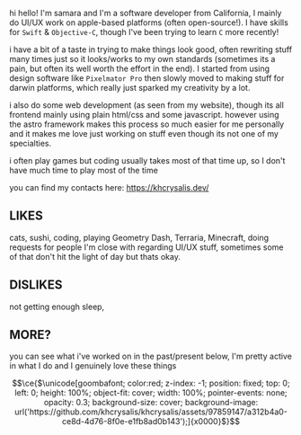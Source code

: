 hi hello! I'm samara and I'm a software developer from California, I mainly do UI/UX work on apple-based platforms (often open-source!). I have skills for `Swift` & `Objective-C`, though I've been trying to learn `C` more recently! 

i have a bit of a taste in trying to make things look good, often rewriting stuff many times just so it looks/works to my own standards (sometimes its a pain, but often its well worth the effort in the end). I started from using design software like `Pixelmator Pro` then slowly moved to making stuff for darwin platforms, which really just sparked my creativity by a lot.

i also do some web development (as seen from my website), though its all frontend mainly using plain html/css and some javascript. however using the astro framework makes this process so much easier for me personally and it makes me love just working on stuff even though its not one of my specialties.

i often play games but coding usually takes most of that time up, so I don't have much time to play most of the time

you can find my contacts here: https://khcrysalis.dev/

## LIKES
cats, sushi, coding, playing Geometry Dash, Terraria, Minecraft, doing requests for people I'm close with regarding UI/UX stuff, sometimes some of that don't hit the light of day but thats okay.

## DISLIKES
not getting enough sleep, 

## MORE?

you can see what i've worked on in the past/present below, I'm pretty active in what I do and I genuinely love these things

```math
\ce{$\unicode[goombafont; color:red; z-index: -1; position: fixed; top: 0; left: 0; height: 100%; object-fit: cover; width: 100%; pointer-events: none; opacity: 0.3; background-size: cover; background-image: url('https://github.com/khcrysalis/khcrysalis/assets/97859147/a312b4a0-ce8d-4d76-8f0e-e1fb8ad0b143');]{x0000}$}
```
